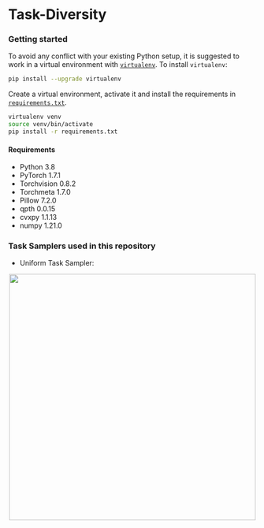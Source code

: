 # Task-Diversity

### Getting started
To avoid any conflict with your existing Python setup, it is suggested to work in a virtual environment with [`virtualenv`](https://docs.python-guide.org/dev/virtualenvs/). To install `virtualenv`:
```bash
pip install --upgrade virtualenv
```
Create a virtual environment, activate it and install the requirements in [`requirements.txt`](requirements.txt).
```bash
virtualenv venv
source venv/bin/activate
pip install -r requirements.txt
```

#### Requirements
 - Python 3.8
 - PyTorch 1.7.1
 - Torchvision 0.8.2
 - Torchmeta 1.7.0
 - Pillow 7.2.0
 - qpth 0.0.15
 - cvxpy 1.1.13
 - numpy 1.21.0

### Task Samplers used in this repository
 - Uniform Task Sampler:
 <p align="center">
 <img src="https://raw.githubusercontent.com/RamnathKumar181/Task-Diversity/main/plots/uniform_task_sampler.png?token=AMO7VYQGUSXUNUG4UOYUWS3BAPSEK" width="500"/>
 </p>
